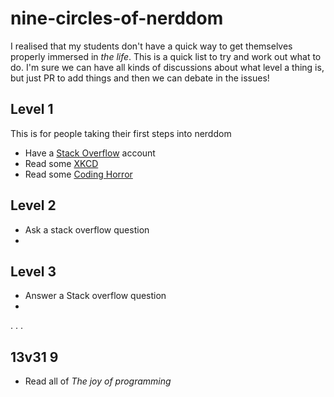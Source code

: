 # nine-circles-of-nerddom

I realised that my students don't have a quick way to get themselves properly immersed in _the life_. This is a quick list to try and work out what to do. I'm sure we can have all kinds of discussions about what level a thing is, but just PR to add things and then we can debate in the issues! 

## Level 1
This is for people taking their first steps into nerddom

* Have a [Stack Overflow](http://stackoverflow.com/) account
* Read some [XKCD](http://xkcd.com/)
* Read some [Coding Horror](http://blog.codinghorror.com/)

## Level 2

* Ask a stack overflow question
* 

## Level 3

* Answer a Stack overflow question
* 

.
.
.

## 13v31 9

* Read all of _The joy of programming_
